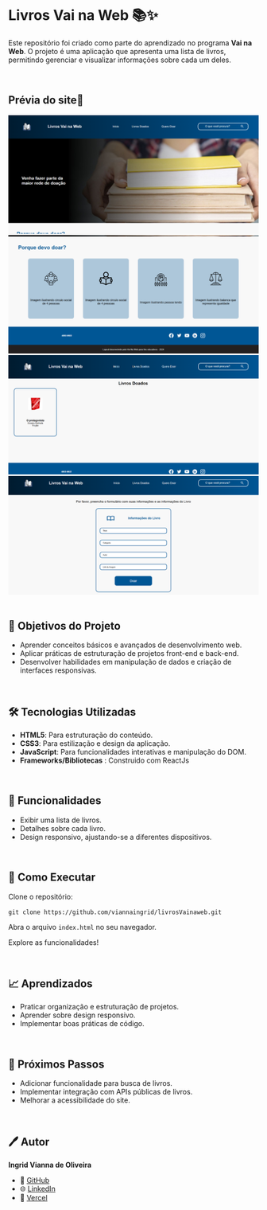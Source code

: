 <h1>Livros Vai na Web 📚✨</h1>
    <p>
        Este repositório foi criado como parte do aprendizado no programa <strong>Vai na Web</strong>. 
        O projeto é uma aplicação que apresenta uma lista de livros, permitindo gerenciar e visualizar informações sobre cada um deles.
    </p>
<br>
<h2>Prévia do site🙌</h2>
<img src="https://github.com/viannaingrid/livrosVainaweb/blob/main/src/assets/vnw.png" />
<img src="https://github.com/viannaingrid/livrosVainaweb/blob/main/src/assets/vnw1.png" />
<img src="https://github.com/viannaingrid/livrosVainaweb/blob/main/src/assets/vnw2.png" />
<img src="https://github.com/viannaingrid/livrosVainaweb/blob/main/src/assets/vnw3.png" />
<div>
    <br>
    <h2>🚀 Objetivos do Projeto</h2>
    <ul>
        <li>Aprender conceitos básicos e avançados de desenvolvimento web.</li>
        <li>Aplicar práticas de estruturação de projetos front-end e back-end.</li>
        <li>Desenvolver habilidades em manipulação de dados e criação de interfaces responsivas.</li>
    </ul>
</div>
<br>
<div>
    <h2>🛠️ Tecnologias Utilizadas</h2>
    <ul>
        <li><strong>HTML5</strong>: Para estruturação do conteúdo.</li>
        <li><strong>CSS3</strong>: Para estilização e design da aplicação.</li>
        <li><strong>JavaScript</strong>: Para funcionalidades interativas e manipulação do DOM.</li>
        <li>
            <strong>Frameworks/Bibliotecas</strong> : Construido com ReactJs
        </li>
    </ul>
</div>
<br>

<div>
    <h2>🌟 Funcionalidades</h2>
    <ul>
        <li>Exibir uma lista de livros.</li>
        <li>Detalhes sobre cada livro.</li>
        <li>Design responsivo, ajustando-se a diferentes dispositivos.</li>
    </ul>
</div>
<br>
<div>
    <h2>🚀 Como Executar</h2>
    <p>Clone o repositório:</p>
    <pre><code>git clone https://github.com/viannaingrid/livrosVainaweb.git</code></pre>
    <p>Abra o arquivo <code>index.html</code> no seu navegador.</p>
    <p>Explore as funcionalidades!</p>
</div>
<br>
<div>
    <h2>📈 Aprendizados</h2>
    <ul>
        <li>Praticar organização e estruturação de projetos.</li>
        <li>Aprender sobre design responsivo.</li>
        <li>Implementar boas práticas de código.</li>
    </ul>
</div>
<br>
<div>    
    <h2>📌 Próximos Passos</h2>
    <ul>
        <li>Adicionar funcionalidade para busca de livros.</li>
        <li>Implementar integração com APIs públicas de livros.</li>
        <li>Melhorar a acessibilidade do site.</li>
    </ul>
</div>
<br>
<div>
    <h2>🖊️ Autor</h2>
    <p><strong>Ingrid Vianna de Oliveira</strong></p>
    <ul>
        <li>💼 <a href="https://github.com/viannaingrid" target="_blank">GitHub</a></li>
        <li>🌐 <a href="https://linkedin.com/in/viannaingrid" target="_blank">LinkedIn</a></li>
        <li>🔧 <a href="https://livros-vainaweb-qh2u.vercel.app/" target="_blank">Vercel</a></li>
    </ul>
</div>
